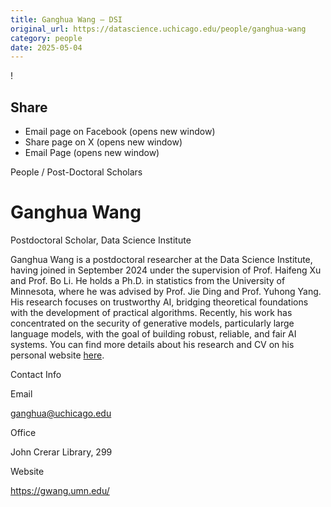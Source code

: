 ```yaml
---
title: Ganghua Wang – DSI
original_url: https://datascience.uchicago.edu/people/ganghua-wang
category: people
date: 2025-05-04
---
```


<!-- Table-like structure detected -->

!

## Share

* Email page on Facebook (opens new window)
* Share page on X (opens new window)
* Email Page (opens new window)

<!-- Table-like structure detected -->

People / Post-Doctoral Scholars

# Ganghua Wang

Postdoctoral Scholar, Data Science Institute

Ganghua Wang is a postdoctoral researcher at the Data Science Institute, having joined in September 2024 under the supervision of Prof. Haifeng Xu and Prof. Bo Li. He holds a Ph.D. in statistics from the University of Minnesota, where he was advised by Prof. Jie Ding and Prof. Yuhong Yang. His research focuses on trustworthy AI, bridging theoretical foundations with the development of practical algorithms. Recently, his work has concentrated on the security of generative models, particularly large language models, with the goal of building robust, reliable, and fair AI systems. You can find more details about his research and CV on his personal website [here](https://gwang.umn.edu/).

Contact Info

Email

[ganghua@uchicago.edu](mailto:ganghua@uchicago.edu)

Office

John Crerar Library, 299

Website

<https://gwang.umn.edu/>